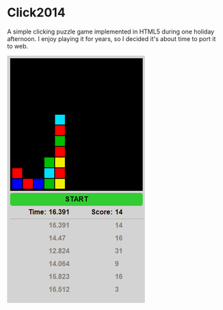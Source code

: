Click2014
=========

A simple clicking puzzle game implemented in HTML5 during one holiday afternoon. I enjoy playing it for years, so I decided it's about time to port it to web.

![alt-text](https://github.com/ahrvoje/Click2014/blob/master/resources/Click2014_Example.png)
